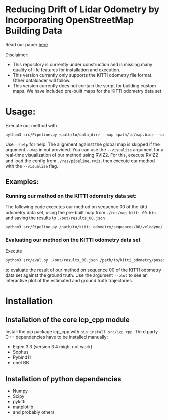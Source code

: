 # Reducing Drift of Lidar Odometry by Incorporating OpenStreetMap Building Data
Read our paper [here](https://www.techrxiv.org/users/812931/articles/1214384-reducing-drift-of-lidar-odometry-by-incorporating-openstreetmap-building-data)

Disclaimer: 
- This repository is currently under construction and is missing many quality of life features for installation and execution.
- This version currently only supports the KITTI odometry file format. Other dataloader will follow.
- This version currently does not contain the script for building custom maps. We have included pre-built maps for the KITTI odometry data set

# Usage:
Execute our method with
```bash
python3 src/Pipeline.py <path/to/data_dir> --map <path/to/map.bin> --out_path <path/to/result.json>
```
Use `--help` for help.
The alignment against the global map is skipped if the argument `--map` in not provided.
You can use the `--visualize` argument for a real-time visualization of our method using RVIZ2.
For this, execute RVIZ2 and load the config from `./res/pipeline.rviz`,
then execute our method with the `--visualize` flag.

## Examples:
### Running our method on the KITTI odometry data set:

The following code executes our method on sequence 00 of the kitti odometry data set, using the pre-built map from `./res/map_kitti_00.bin` and saving the results to `./out/results_00.json`
```bash
python3 src/Pipeline.py /path/to/kitti_odometry/sequences/00/velodyne/ --map ./res/map_kitti_00.bin --out_path ./out/results_00.json
```

### Evaluating our method on the KITTI odometry data set
Execute
```bash
python3 src/eval.py ./out/results_00.json /path/to/kitti_odometry/poses/00.txt
```
to evaluate the result of our method on sequence 00 of the KITTI odometry data set against the ground truth.
Use the argument `--plot` to see an interactive plot of the estimated and ground truth trajectories.




# Installation
## Installation of the core icp_cpp module
Install the pip package icp_cpp with `pip install src/icp_cpp`.
Third party C++ dependencies have to be installed manually:
- Eigen 3.3 (version 3.4 might not work)
- Sophus
- Pybind11
- oneTBB
## Installation of python dependencies
- Numpy
- Scipy
- pykitti
- matplotlib
- and probably others



